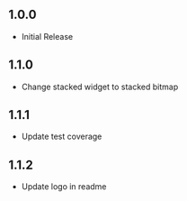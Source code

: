 ## 1.0.0
* Initial Release

## 1.1.0
* Change stacked widget to stacked bitmap

## 1.1.1
* Update test coverage

## 1.1.2
* Update logo in readme